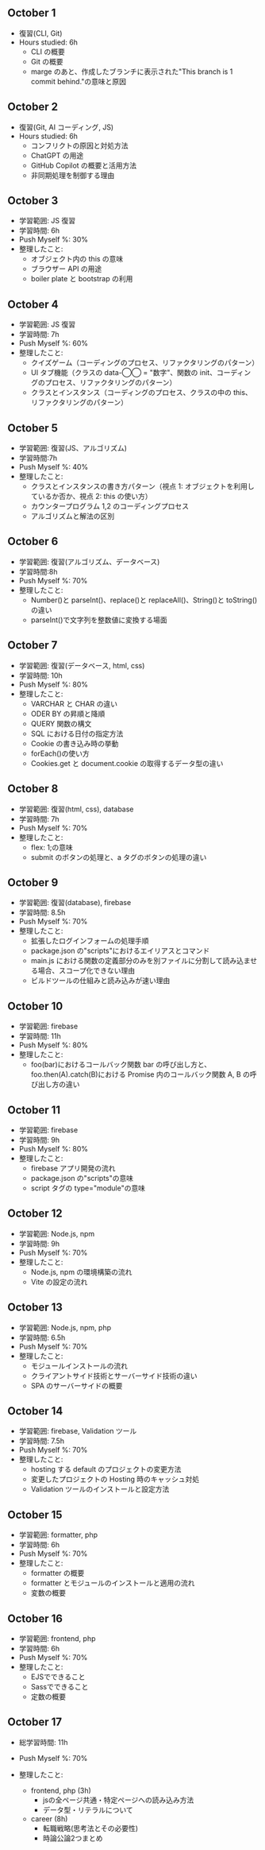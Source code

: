 ## October 1

- 復習(CLI, Git)
- Hours studied: 6h
  - CLI の概要
  - Git の概要
  - marge のあと、作成したブランチに表示された"This branch is 1 commit behind."の意味と原因

## October 2

- 復習(Git, AI コーディング, JS)
- Hours studied: 6h
  - コンフリクトの原因と対処方法
  - ChatGPT の用途
  - GitHub Copilot の概要と活用方法
  - 非同期処理を制御する理由

## October 3

- 学習範囲: JS 復習
- 学習時間: 6h
- Push Myself %: 30%
- 整理したこと:
  - オブジェクト内の this の意味
  - ブラウザー API の用途
  - boiler plate と bootstrap の利用

## October 4

- 学習範囲: JS 復習
- 学習時間: 7h
- Push Myself %: 60%
- 整理したこと:
  - クイズゲーム（コーディングのプロセス、リファクタリングのパターン）
  - UI タブ機能（クラスの data-◯◯ = "数字"、関数の init、コーディングのプロセス、リファクタリングのパターン）
  - クラスとインスタンス（コーディングのプロセス、クラスの中の this、リファクタリングのパターン）

## October 5

- 学習範囲: 復習(JS、アルゴリズム)
- 学習時間:7h
- Push Myself %: 40%
- 整理したこと:
  - クラスとインスタンスの書き方パターン（視点 1: オブジェクトを利用しているか否か、視点 2: this の使い方）
  - カウンタープログラム 1,2 のコーディングプロセス
  - アルゴリズムと解法の区別

## October 6

- 学習範囲: 復習(アルゴリズム、データベース)
- 学習時間:8h
- Push Myself %: 70%
- 整理したこと:
  - Number()と parseInt()、replace()と replaceAll()、String()と toString()の違い
  - parseInt()で文字列を整数値に変換する場面

## October 7

- 学習範囲: 復習(データベース, html, css)
- 学習時間: 10h
- Push Myself %: 80%
- 整理したこと:
  - VARCHAR と CHAR の違い
  - ODER BY の昇順と降順
  - QUERY 関数の構文
  - SQL における日付の指定方法
  - Cookie の書き込み時の挙動
  - forEach()の使い方
  - Cookies.get と document.cookie の取得するデータ型の違い

## October 8

- 学習範囲: 復習(html, css), database
- 学習時間: 7h
- Push Myself %: 70%
- 整理したこと:
  - flex: 1;の意味
  - submit のボタンの処理と、a タグのボタンの処理の違い

## October 9

- 学習範囲: 復習(database), firebase
- 学習時間: 8.5h
- Push Myself %: 70%
- 整理したこと:
  - 拡張したログインフォームの処理手順
  - package.json の"scripts"におけるエイリアスとコマンド
  - main.js における関数の定義部分のみを別ファイルに分割して読み込ませる場合、スコープ化できない理由
  - ビルドツールの仕組みと読み込みが速い理由

## October 10

- 学習範囲: firebase
- 学習時間: 11h
- Push Myself %: 80%
- 整理したこと:
  - foo(bar)におけるコールバック関数 bar の呼び出し方と、foo.then(A).catch(B)における Promise 内のコールバック関数 A, B の呼び出し方の違い

## October 11

- 学習範囲: firebase
- 学習時間: 9h
- Push Myself %: 80%
- 整理したこと:
  - firebase アプリ開発の流れ
  - package.json の"scripts"の意味
  - script タグの type="module"の意味

## October 12

- 学習範囲: Node.js, npm
- 学習時間: 9h
- Push Myself %: 70%
- 整理したこと:
  - Node.js, npm の環境構築の流れ
  - Vite の設定の流れ

## October 13

- 学習範囲: Node.js, npm, php
- 学習時間: 6.5h
- Push Myself %: 70%
- 整理したこと:
  - モジュールインストールの流れ
  - クライアントサイド技術とサーバーサイド技術の違い
  - SPA のサーバーサイドの概要

## October 14

- 学習範囲: firebase, Validation ツール
- 学習時間: 7.5h
- Push Myself %: 70%
- 整理したこと:
  - hosting する default のプロジェクトの変更方法
  - 変更したプロジェクトの Hosting 時のキャッシュ対処
  - Validation ツールのインストールと設定方法

## October 15

- 学習範囲: formatter, php
- 学習時間: 6h
- Push Myself %: 70%
- 整理したこと:
  - formatter の概要
  - formatter とモジュールのインストールと適用の流れ
  - 変数の概要

## October 16

- 学習範囲: frontend, php
- 学習時間: 6h
- Push Myself %: 70%
- 整理したこと:
  - EJSでできること
  - Sassでできること
  - 定数の概要


## October 17

- 総学習時間: 11h
- Push Myself %: 70%

- 整理したこと:
  - frontend, php (3h)
    - jsの全ページ共通・特定ページへの読み込み方法
    - データ型・リテラルについて
  - career (8h)
    - 転職戦略(思考法とその必要性)
    - 時論公論2つまとめ